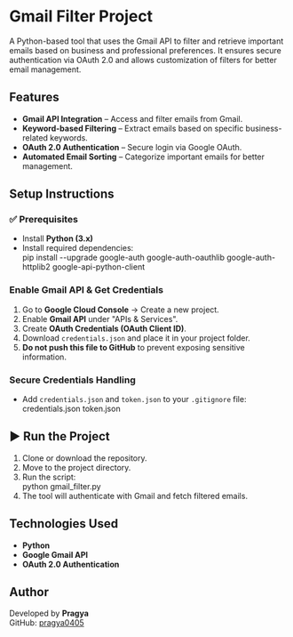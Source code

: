 # Gmail Filter Project  

A Python-based tool that uses the Gmail API to filter and retrieve important emails based on business and professional preferences. It ensures secure authentication via OAuth 2.0 and allows customization of filters for better email management.  

##  Features  

- **Gmail API Integration** – Access and filter emails from Gmail.  
- **Keyword-based Filtering** – Extract emails based on specific business-related keywords.  
- **OAuth 2.0 Authentication** – Secure login via Google OAuth.  
- **Automated Email Sorting** – Categorize important emails for better management.  

## Setup Instructions  

### ✅ Prerequisites  

- Install **Python (3.x)**  
- Install required dependencies:  
  pip install --upgrade google-auth google-auth-oauthlib google-auth-httplib2 google-api-python-client
    

### Enable Gmail API & Get Credentials  

1. Go to **Google Cloud Console** → Create a new project.  
2. Enable **Gmail API** under "APIs & Services".  
3. Create **OAuth Credentials (OAuth Client ID)**.  
4. Download `credentials.json` and place it in your project folder.  
5. **Do not push this file to GitHub** to prevent exposing sensitive information.  

### Secure Credentials Handling  

- Add `credentials.json` and `token.json` to your `.gitignore` file:  
  credentials.json
  token.json
  
## ▶ Run the Project  

1. Clone or download the repository.  
2. Move to the project directory.  
3. Run the script:  
   python gmail_filter.py
4. The tool will authenticate with Gmail and fetch filtered emails.  

## Technologies Used  

- **Python**  
- **Google Gmail API**  
- **OAuth 2.0 Authentication**  

##  Author  

Developed by **Pragya**  
GitHub: [pragya0405](https://github.com/pragya0405)  



